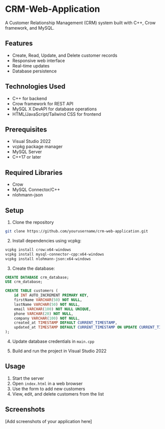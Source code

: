 # CRM-Web-Application
A Customer Relationship Management (CRM) system built with C++, Crow framework, and MySQL.

## Features

- Create, Read, Update, and Delete customer records
- Responsive web interface
- Real-time updates
- Database persistence

## Technologies Used

- C++ for backend
- Crow framework for REST API
- MySQL X DevAPI for database operations
- HTML/JavaScript/Tailwind CSS for frontend

## Prerequisites

- Visual Studio 2022
- vcpkg package manager
- MySQL Server
- C++17 or later

## Required Libraries

- Crow
- MySQL Connector/C++
- nlohmann-json

## Setup

1. Clone the repository
```bash
git clone https://github.com/yourusername/crm-web-application.git
```

2. Install dependencies using vcpkg:
```bash
vcpkg install crow:x64-windows
vcpkg install mysql-connector-cpp:x64-windows
vcpkg install nlohmann-json:x64-windows
```

3. Create the database:
```sql
CREATE DATABASE crm_database;
USE crm_database;

CREATE TABLE customers (
    id INT AUTO_INCREMENT PRIMARY KEY,
    firstName VARCHAR(50) NOT NULL,
    lastName VARCHAR(50) NOT NULL,
    email VARCHAR(100) NOT NULL UNIQUE,
    phone VARCHAR(20) NOT NULL,
    company VARCHAR(100) NOT NULL,
    created_at TIMESTAMP DEFAULT CURRENT_TIMESTAMP,
    updated_at TIMESTAMP DEFAULT CURRENT_TIMESTAMP ON UPDATE CURRENT_TIMESTAMP
);
```

4. Update database credentials in `main.cpp`

5. Build and run the project in Visual Studio 2022

## Usage

1. Start the server
2. Open `index.html` in a web browser
3. Use the form to add new customers
4. View, edit, and delete customers from the list

## Screenshots
[Add screenshots of your application here]
